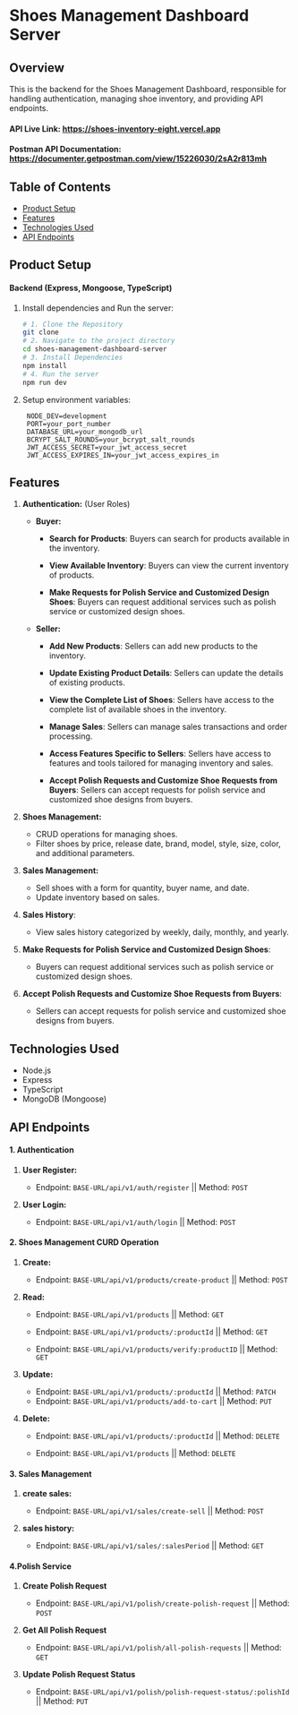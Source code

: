 # Shoes Management Dashboard Server

## Overview

This is the backend for the Shoes Management Dashboard, responsible for handling authentication, managing shoe inventory, and providing API endpoints.

#### API Live Link: https://shoes-inventory-eight.vercel.app

#### Postman API Documentation: https://documenter.getpostman.com/view/15226030/2sA2r813mh

## Table of Contents

- [Product Setup](#setup)
- [Features](#features)
- [Technologies Used](#technologies-used)
- [API Endpoints](#api-endpoints)

## Product Setup

#### Backend (Express, Mongoose, TypeScript)

1. Install dependencies and Run the server:

   ```bash
   # 1. Clone the Repository
   git clone
   # 2. Navigate to the project directory
   cd shoes-management-dashboard-server
   # 3. Install Dependencies
   npm install
   # 4. Run the server
   npm run dev
   ```

1. Setup environment variables:

   ```.env
    NODE_DEV=development
    PORT=your_port_number
    DATABASE_URL=your_mongodb_url
    BCRYPT_SALT_ROUNDS=your_bcrypt_salt_rounds
    JWT_ACCESS_SECRET=your_jwt_access_secret
    JWT_ACCESS_EXPIRES_IN=your_jwt_access_expires_in
   ```

## Features

1. **Authentication:** (User Roles)

   - **Buyer:**

     - **Search for Products**: Buyers can search for products available in the inventory.

     - **View Available Inventory**: Buyers can view the current inventory of products.

     - **Make Requests for Polish Service and Customized Design Shoes**: Buyers can request additional services such as polish service or customized design shoes.

   - **Seller:**

     - **Add New Products**: Sellers can add new products to the inventory.

     - **Update Existing Product Details**: Sellers can update the details of existing products.

     - **View the Complete List of Shoes**: Sellers have access to the complete list of available shoes in the inventory.

     - **Manage Sales**: Sellers can manage sales transactions and order processing.

     - **Access Features Specific to Sellers**: Sellers have access to features and tools tailored for managing inventory and sales.

     - **Accept Polish Requests and Customize Shoe Requests from Buyers**: Sellers can accept requests for polish service and customized shoe designs from buyers.

1. **Shoes Management:**

   - CRUD operations for managing shoes.
   - Filter shoes by price, release date, brand, model, style, size, color, and additional parameters.

1. **Sales Management:**

   - Sell shoes with a form for quantity, buyer name, and date.
   - Update inventory based on sales.

1. **Sales History**:

   - View sales history categorized by weekly, daily, monthly, and yearly.

1. **Make Requests for Polish Service and Customized Design Shoes**:

   - Buyers can request additional services such as polish service or customized design shoes.

1. **Accept Polish Requests and Customize Shoe Requests from Buyers**:

   - Sellers can accept requests for polish service and customized shoe designs from buyers.

## Technologies Used

- Node.js
- Express
- TypeScript
- MongoDB (Mongoose)

## API Endpoints

#### 1. Authentication

1. **User Register:**

   - Endpoint: `BASE-URL/api/v1/auth/register` || Method: `POST`

1. **User Login:**

   - Endpoint: `BASE-URL/api/v1/auth/login` || Method: `POST`

#### 2. Shoes Management CURD Operation

1. **Create:**

   - Endpoint: `BASE-URL/api/v1/products/create-product` || Method: `POST`

1. **Read:**

   - Endpoint: `BASE-URL/api/v1/products` || Method: `GET`

   - Endpoint: `BASE-URL/api/v1/products/:productId` || Method: `GET`

   - Endpoint: `BASE-URL/api/v1/products/verify:productID` || Method: `GET`

1. **Update:**

   - Endpoint: `BASE-URL/api/v1/products/:productId` || Method: `PATCH`
   - Endpoint: `BASE-URL/api/v1/products/add-to-cart` || Method: `PUT`

1. **Delete:**

   - Endpoint: `BASE-URL/api/v1/products/:productId` || Method: `DELETE`

   - Endpoint: `BASE-URL/api/v1/products` || Method: `DELETE`

#### 3. Sales Management

1. **create sales:**

   - Endpoint: `BASE-URL/api/v1/sales/create-sell` || Method: `POST`

1. **sales history:**

   - Endpoint: `BASE-URL/api/v1/sales/:salesPeriod` || Method: `GET`

#### 4.Polish Service

1. **Create Polish Request**

   - Endpoint: `BASE-URL/api/v1/polish/create-polish-request` || Method: `POST`

2. **Get All Polish Request**

   - Endpoint: `BASE-URL/api/v1/polish/all-polish-requests` || Method: `GET`

3. **Update Polish Request Status**
   - Endpoint: `BASE-URL/api/v1/polish/polish-request-status/:polishId` || Method: `PUT`
